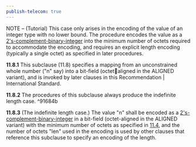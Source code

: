 ```yaml
---
publish-telecom: true
---
```



NOTE – (Tutorial) This case only arises in the encoding of the value of an integer type with no lower bound. The procedure encodes the value as a [2's-complement-binary-integer](./11.4%20Encoding%20as%20a%202's-complement-binary-integer.md) into the minimum number of octets required to accommodate the encoding, and requires an explicit length encoding (typically a single octet) as specified in later procedures.

**11.8.1** This subclause (11.8) specifies a mapping from an unconstrained whole number ("n" say) into a bit-field (octet￾aligned in the ALIGNED variant), and is invoked by later clauses in this Recommendation | International Standard.

**11.8.2** The procedures of this subclause always produce the indefinite length case. ^91684b

**11.8.3** (The indefinite length case.) The value "n" shall be encoded as a [2's-complement-binary-integer](./11.4%20Encoding%20as%20a%202's-complement-binary-integer.md) in a bit-field (octet-aligned in the ALIGNED variant) with the minimum number of octets as specified in [11.4](./11.4%20Encoding%20as%20a%202's-complement-binary-integer.md), and the number of octets "len" used in the encoding is used by other clauses that reference this subclause to specify an encoding of the length.
